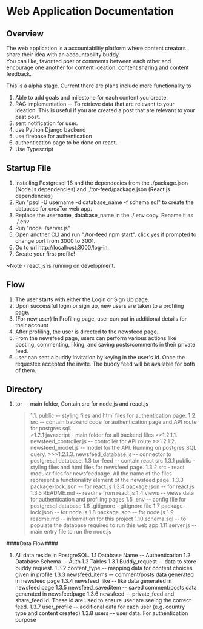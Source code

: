 # Web Application Documentation

## Overview
The web application is a accountabiltiy platform where content creators share their idea with an accountability buddy.  
You can like, favorited post or comments between each other and encourage one another for content ideation, content sharing and content feedback.

This is a alpha stage. Current there are plans include more functionality to
1) Able to add goals and milestone for each content you create.
2) RAG implementation -- To retrieve data that are relevant to your ideation. This is useful if you are created a post that are relevant to your past post.
3) sent notification for user.
4) use Python Django backend
5) use firebase for authentication
5) authentication page to be done on react.
6) Use Typescript

## Startup File
1. Installing Postgresql 16 and the dependecies from the ./package.json (Node.js dependencies) and ./tor-feed/package.json (React.js dependencies)
2. Run "psql -U username -d database_name -f schema.sql" to create the database for creaTor web app. 
3. Replace the username, database_name in the ./.env copy. Rename it as ./.env
4. Run "node ./server.js"
5. Open another CLI and run "./tor-feed npm start". click yes if prompted to change port from 3000 to 3001.
6. Go to url http://localhost:3000/log-in.
7. Create your first profile!

~Note - react.js is running on development. 

## Flow
1. The user starts with either the Login or Sign Up page.
2. Upon successful login or sign up, new users are taken to a profiling page.
3. (For new user) In Profiling page, user can put in additional details for their account
3. After profiling, the user is directed to the newsfeed page.
4. From the newsfeed page, users can perform various actions like posting, commenting, liking, and saving posts/comments in their private feed.
5. user can sent a buddy invitation by keying in the user's id. Once the requestee accepted the invite. The buddy feed will be available for both of them.

## Directory
1. tor -- main folder, Contain src for node.js and react.js
    >1.1. public -- styling files and html files for authentication page.
    >1.2. src  -- contain backend code for authentication page and API route for postgres sql.  
       >1.2.1 javascript - main folder for all backend files
            >>1.2.1.1. newsfeed_controller.js -- controller for API route
            >>1.2.1.2. newsfeed_model.js -- model for the API. Running on postgres SQL query.
            >>>1.2.1.3. newsfeed_database.js -- connector to postgresql database.
    1.3  tor-feed -- contain react src
        1.3.1 public - styling files and html files for newsfeed page.
        1.3.2 src - react modular files for newsfeedpage. All the name of the files represent a functionality element of the newsfeed page.
        1.3.3 package-lock.json -- for react.js
        1.3.4 package.json -- for react.js
        1.3.5 README.md -- readme from react.js
    1.4  views -- views data for authentication and profiling pages
    1.5 .env -- config file for postgresql database
    1.6 .gitignore - gitignore file
    1.7 package-lock.json -- for node.js
    1.8 package.json -- for node.js
    1.9 readme.md -- information for this project
    1.10 schema.sql -- to populate the database required to run this web app
    1.11 server.js -- main entry file to run the node.js

####Data Flow####
1. All data reside in PostgreSQL.
    1.1 Database Name -- Authentication
    1.2 Database Schema -- Auth
    1.3 Tables
        1.3.1 Buddy_request -- data to store buddy request. 
        1.3.2 content_type -- mapping data for content choices given in profile 
        1.3.3 newsfeed_items -- comment/posts data generated in newsfeed page
        1.3.4 newsfeed_like -- like data generated in newsfeed page
        1.3.5 newsfeed_saveditem -- saved comment/posts data generated in newsfeedpage
        1.3.6 newsfeed -- private_feed and share_feed id. These id are used to ensure user are seeing the correct feed.
        1.3.7 user_profile -- additional data for each user (e.g. country type and content created)
        1.3.8 users -- user data. For authentication purpose
